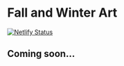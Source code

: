 # Fall and Winter Art

[![Netlify Status](https://api.netlify.com/api/v1/badges/a041b8c6-4e0f-41a8-80e2-e22242707307/deploy-status)](https://app.netlify.com/sites/fallandwinterart/deploys)

## Coming soon...

